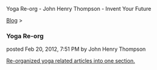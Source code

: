 Yoga Re-org - John Henry Thompson - Invent Your Future   
    

[Blog](../z-blog-1.md)‎ > ‎

### Yoga Re-org

posted Feb 20, 2012, 7:51 PM by John Henry Thompson

[Re-organized yoga related articles into one section.](../yoga.md)  
  
  

